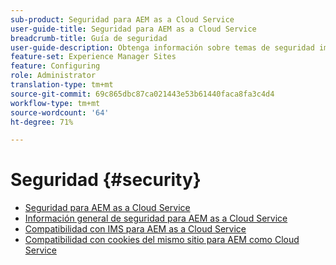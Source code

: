 ```yaml
---
sub-product: Seguridad para AEM as a Cloud Service
user-guide-title: Seguridad para AEM as a Cloud Service
breadcrumb-title: Guía de seguridad
user-guide-description: Obtenga información sobre temas de seguridad importantes relacionados con Experience Manager as a Cloud Service.
feature-set: Experience Manager Sites
feature: Configuring
role: Administrator
translation-type: tm+mt
source-git-commit: 69c865dbc87ca021443e53b61440faca8fa3c4d4
workflow-type: tm+mt
source-wordcount: '64'
ht-degree: 71%

---
```



# Seguridad {#security}

+ [Seguridad para AEM as a Cloud Service](/help/security/home.md)
+ [Información general de seguridad para AEM as a Cloud Service](/help/security/cloud-service-security-overview.md)
+ [Compatibilidad con IMS para AEM as a Cloud Service](ims-support.md)
+ [Compatibilidad con cookies del mismo sitio para AEM como Cloud Service](/help/security/same-site-cookie-support.md)
